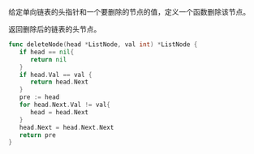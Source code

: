 给定单向链表的头指针和一个要删除的节点的值，定义一个函数删除该节点。

返回删除后的链表的头节点。



```go
func deleteNode(head *ListNode, val int) *ListNode {
   if head == nil{
      return nil
   }
   if head.Val == val {
      return head.Next
   }
   pre := head
   for head.Next.Val != val{
      head = head.Next
   }
   head.Next = head.Next.Next
   return pre
}
```

